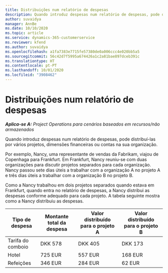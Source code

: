 ```yaml
---
title: Distribuições num relatório de despesas
description: Quando introduz despesas num relatório de despesas, pode distribuí-las por vários projetos, entidades jurídicas ou contas na sua organização.
author: suvaidya
manager: AnnBe
ms.date: 10/10/2020
ms.topic: article
ms.service: dynamics-365-customerservice
ms.reviewer: kfend
ms.author: suvaidya
ms.openlocfilehash: a1fa7383e7715fe57380de0a006ccc4e020bb5a5
ms.sourcegitcommit: 56c42d7f5995a674426a1c2a81bae897dceb391c
ms.translationtype: HT
ms.contentlocale: pt-PT
ms.lasthandoff: 10/01/2020
ms.locfileid: "3908462"
---
```

# <a name="distributions-on-an-expense-report"></a>Distribuições num relatório de despesas

_**Aplica-se A:** Project Operations para cenários baseados em recursos/não armazenados_

Quando introduz despesas num relatório de despesas, pode distribuí-las por vários projetos, dimensões financeiras ou contas na sua organização.

Por exemplo, Nancy, uma representante de vendas da Fabrikam, viajou de Copenhaga para Frankfurt. Em Frankfurt, Nancy reuniu-se com duas organizações para discutir projetos separados para cada organização. Nancy passou sete dias úteis a trabalhar com a organização A no projeto A e três dias úteis a trabalhar com a organização B no projeto B.

Como a Nancy trabalhou em dois projetos separados quando estava em Frankfurt, quando entra no relatório de despesas, a Nancy distribui as despesas conforme adequado para cada projeto. A tabela seguinte mostra como a Nancy distribuiu as despesas.

| Tipo de despesa | Montante total da despesa | Valor distribuído para o projeto A | Valor distribuído para o projeto B |
|--------------|----------------------|---------------------------------|---------------------------------|
| Tarifa do comboio   | DKK 578              | DKK 405                         | DKK 173                         |
| Hotel        | 725 EUR              | 557 EUR                         | 168 EUR                         |
| Refeições        | 346 EUR              | 284 EUR                         | 62 EUR                          |
